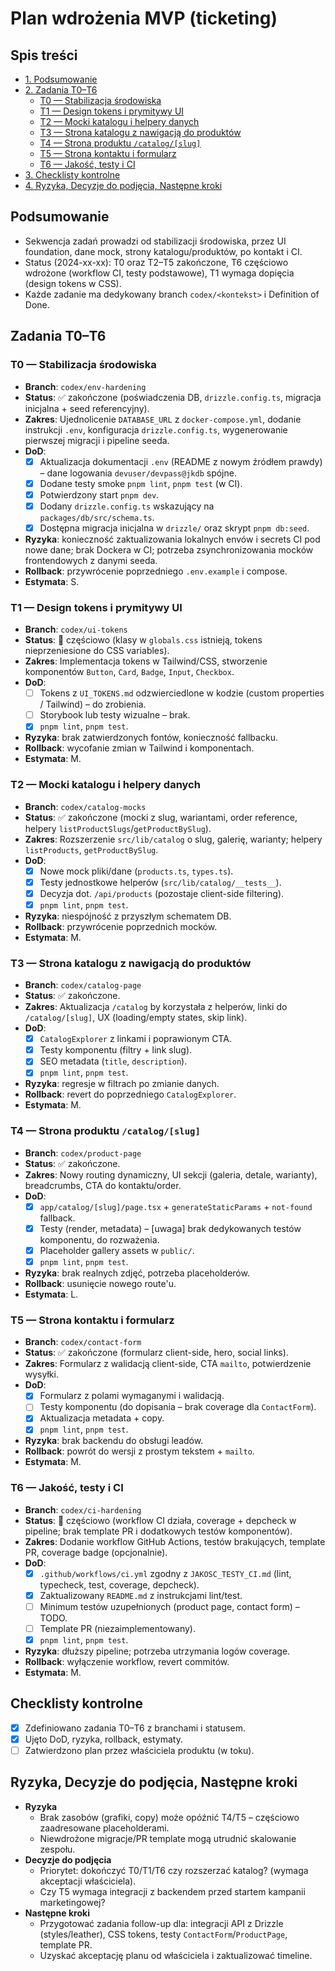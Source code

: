 # Plan wdrożenia MVP (ticketing)

## Spis treści
- [1. Podsumowanie](#podsumowanie)
- [2. Zadania T0–T6](#zadania-t0t6)
  - [T0 — Stabilizacja środowiska](#t0--stabilizacja-srodowiska)
  - [T1 — Design tokens i prymitywy UI](#t1--design-tokens-i-prymitywy-ui)
  - [T2 — Mocki katalogu i helpery danych](#t2--mocki-katalogu-i-helpery-danych)
  - [T3 — Strona katalogu z nawigacją do produktów](#t3--strona-katalogu-z-nawigacja-do-produktow)
  - [T4 — Strona produktu `/catalog/[slug]`](#t4--strona-produktu-catalogslug)
  - [T5 — Strona kontaktu i formularz](#t5--strona-kontaktu-i-formularz)
  - [T6 — Jakość, testy i CI](#t6--jakosc-testy-i-ci)
- [3. Checklisty kontrolne](#checklisty-kontrolne)
- [4. Ryzyka, Decyzje do podjęcia, Następne kroki](#ryzyka-decyzje-do-podjecia-nastepne-kroki)

## Podsumowanie
- Sekwencja zadań prowadzi od stabilizacji środowiska, przez UI foundation, dane mock, strony katalogu/produktów, po kontakt i CI.
- Status (2024-xx-xx): T0 oraz T2–T5 zakończone, T6 częściowo wdrożone (workflow CI, testy podstawowe), T1 wymaga dopięcia (design tokens w CSS).
- Każde zadanie ma dedykowany branch `codex/<kontekst>` i Definition of Done.

## Zadania T0–T6
### T0 — Stabilizacja środowiska
- **Branch**: `codex/env-hardening`
- **Status**: ✅ zakończone (poświadczenia DB, `drizzle.config.ts`, migracja inicjalna + seed referencyjny).
- **Zakres**: Ujednolicenie `DATABASE_URL` z `docker-compose.yml`, dodanie instrukcji `.env`, konfiguracja `drizzle.config.ts`, wygenerowanie pierwszej migracji i pipeline seeda.
- **DoD**:
  - [x] Aktualizacja dokumentacji `.env` (README z nowym źródłem prawdy) – dane logowania `devuser/devpass@jkdb` spójne.
  - [x] Dodane testy smoke `pnpm lint`, `pnpm test` (w CI).
  - [x] Potwierdzony start `pnpm dev`.
  - [x] Dodany `drizzle.config.ts` wskazujący na `packages/db/src/schema.ts`.
  - [x] Dostępna migracja inicjalna w `drizzle/` oraz skrypt `pnpm db:seed`.
- **Ryzyka**: konieczność zaktualizowania lokalnych envów i secrets CI pod nowe dane; brak Dockera w CI; potrzeba zsynchronizowania mocków frontendowych z danymi seeda.
- **Rollback**: przywrócenie poprzedniego `.env.example` i compose.
- **Estymata**: S.

### T1 — Design tokens i prymitywy UI
- **Branch**: `codex/ui-tokens`
- **Status**: 🔄 częściowo (klasy w `globals.css` istnieją, tokens nieprzeniesione do CSS variables).
- **Zakres**: Implementacja tokens w Tailwind/CSS, stworzenie komponentów `Button`, `Card`, `Badge`, `Input`, `Checkbox`.
- **DoD**:
  - [ ] Tokens z `UI_TOKENS.md` odzwierciedlone w kodzie (custom properties / Tailwind) – do zrobienia.
  - [ ] Storybook lub testy wizualne – brak.
  - [x] `pnpm lint`, `pnpm test`.
- **Ryzyka**: brak zatwierdzonych fontów, konieczność fallbacku.
- **Rollback**: wycofanie zmian w Tailwind i komponentach.
- **Estymata**: M.

### T2 — Mocki katalogu i helpery danych
- **Branch**: `codex/catalog-mocks`
- **Status**: ✅ zakończone (mocki z slug, wariantami, order reference, helpery `listProductSlugs`/`getProductBySlug`).
- **Zakres**: Rozszerzenie `src/lib/catalog` o slug, galerię, warianty; helpery `listProducts`, `getProductBySlug`.
- **DoD**:
  - [x] Nowe mock pliki/dane (`products.ts`, `types.ts`).
  - [x] Testy jednostkowe helperów (`src/lib/catalog/__tests__`).
  - [x] Decyzja dot. `/api/products` (pozostaje client-side filtering).
  - [x] `pnpm lint`, `pnpm test`.
- **Ryzyka**: niespójność z przyszłym schematem DB.
- **Rollback**: przywrócenie poprzednich mocków.
- **Estymata**: M.

### T3 — Strona katalogu z nawigacją do produktów
- **Branch**: `codex/catalog-page`
- **Status**: ✅ zakończone.
- **Zakres**: Aktualizacja `/catalog` by korzystała z helperów, linki do `/catalog/[slug]`, UX (loading/empty states, skip link).
- **DoD**:
  - [x] `CatalogExplorer` z linkami i poprawionym CTA.
  - [x] Testy komponentu (filtry + link slug).
  - [x] SEO metadata (`title`, `description`).
  - [x] `pnpm lint`, `pnpm test`.
- **Ryzyka**: regresje w filtrach po zmianie danych.
- **Rollback**: revert do poprzedniego `CatalogExplorer`.
- **Estymata**: M.

### T4 — Strona produktu `/catalog/[slug]`
- **Branch**: `codex/product-page`
- **Status**: ✅ zakończone.
- **Zakres**: Nowy routing dynamiczny, UI sekcji (galeria, detale, warianty), breadcrumbs, CTA do kontaktu/order.
- **DoD**:
  - [x] `app/catalog/[slug]/page.tsx` + `generateStaticParams` + `not-found` fallback.
  - [x] Testy (render, metadata) – [uwaga] brak dedykowanych testów komponentu, do rozważenia.
  - [x] Placeholder gallery assets w `public/`.
  - [x] `pnpm lint`, `pnpm test`.
- **Ryzyka**: brak realnych zdjęć, potrzeba placeholderów.
- **Rollback**: usunięcie nowego route'u.
- **Estymata**: L.

### T5 — Strona kontaktu i formularz
- **Branch**: `codex/contact-form`
- **Status**: ✅ zakończone (formularz client-side, hero, social links).
- **Zakres**: Formularz z walidacją client-side, CTA `mailto`, potwierdzenie wysyłki.
- **DoD**:
  - [x] Formularz z polami wymaganymi i walidacją.
  - [ ] Testy komponentu (do dopisania – brak coverage dla `ContactForm`).
  - [x] Aktualizacja metadata + copy.
  - [x] `pnpm lint`, `pnpm test`.
- **Ryzyka**: brak backendu do obsługi leadów.
- **Rollback**: powrót do wersji z prostym tekstem + `mailto`.
- **Estymata**: M.

### T6 — Jakość, testy i CI
- **Branch**: `codex/ci-hardening`
- **Status**: 🔄 częściowo (workflow CI działa, coverage + depcheck w pipeline; brak template PR i dodatkowych testów komponentów).
- **Zakres**: Dodanie workflow GitHub Actions, testów brakujących, template PR, coverage badge (opcjonalnie).
- **DoD**:
  - [x] `.github/workflows/ci.yml` zgodny z `JAKOSC_TESTY_CI.md` (lint, typecheck, test, coverage, depcheck).
  - [x] Zaktualizowany `README.md` z instrukcjami lint/test.
  - [ ] Minimum testów uzupełnionych (product page, contact form) – TODO.
  - [ ] Template PR (niezaimplementowany).
  - [x] `pnpm lint`, `pnpm test`.
- **Ryzyka**: dłuższy pipeline; potrzeba utrzymania logów coverage.
- **Rollback**: wyłączenie workflow, revert commitów.
- **Estymata**: M.

## Checklisty kontrolne
- [x] Zdefiniowano zadania T0–T6 z branchami i statusem.
- [x] Ujęto DoD, ryzyka, rollback, estymaty.
- [ ] Zatwierdzono plan przez właściciela produktu (w toku).

## Ryzyka, Decyzje do podjęcia, Następne kroki
- **Ryzyka**
  - Brak zasobów (grafiki, copy) może opóźnić T4/T5 – częściowo zaadresowane placeholderami.
  - Niewdrożone migracje/PR template mogą utrudnić skalowanie zespołu.
- **Decyzje do podjęcia**
  - Priorytet: dokończyć T0/T1/T6 czy rozszerzać katalog? (wymaga akceptacji właściciela).
  - Czy T5 wymaga integracji z backendem przed startem kampanii marketingowej?
- **Następne kroki**
  - Przygotować zadania follow-up dla: integracji API z Drizzle (styles/leather), CSS tokens, testy `ContactForm`/`ProductPage`, template PR.
  - Uzyskać akceptację planu od właściciela i zaktualizować timeline.
